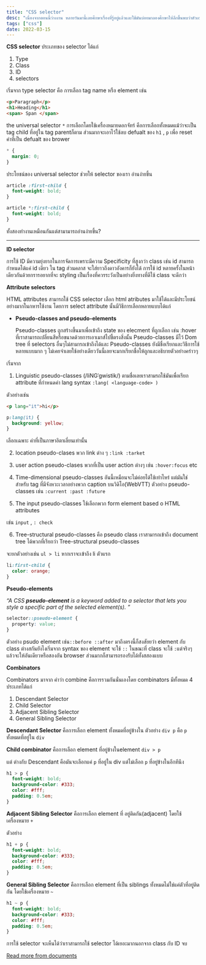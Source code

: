 ```yaml
---
title: "CSS selector"
desc: "เนื่องจากตอนนี้ว่างงาน หลายวันมานี้เลยศึกษาเรื่องที่รู้อยู่แล้วและใช้มันบ่อยมาลองศึกษาให้ลึกขึ้นพบว่าตัวเองไม่รู้อะไรเลย ฮาฮ่า"
tags: ["css"]
date: 2022-03-15
---
```


**CSS selector**
ประเภทของ selector ได้แก่

1. Type
2. Class
3. ID
4. selectors

เริ่มจาก type selector คือ การเลือก tag name หรือ element
เช่น

```html
<p>Paragraph</p>
<h1>Heading</h1>
<span> Span </span>
```

the universal selector `*` การเลือกโดยใช้เครื่องหมายดอกจัทร์ คือการเลือกทั้งหมดแม้ว่าจะเป็น tag child ที่อยู่ใน tag parentก็ตาม ส่วนมากจะเอาไว้ใช้ลบ defualt ของ `h1` , `p` เพื่อ reset ค่าที่เป็น defualt ของ brower

```css
* {
  margin: 0;
}
```

ประโยชน์ของ universal selector ช่วยให้ selector ของเรา อ่านง่ายขึ้น

```css
article :first-child {
  font-weight: bold;
}
```

```css
article *:first-child {
  font-weight: bold;
}
```

ทั้งสองทำงานเหมือนกันแต่สามามารถอ่านง่ายขึ้น?

---

**ID selector**

การใช้ ID มีความยุ่งยากในการจัดการเพราะมีความ Specificity ที่สูงกว่า class
เช่น id สามารถกำหนดได้แค่ id เดียว ใน tag ส่วนคลาส จะใส่ยาวถึงดาวอังคารก็ยังได้
การใช้ id หลายครั้งในหน้าเดียวกันด้วยกรารอยากที่จะ styling เป็นเรื่องที่ควรระวังเป็นอย่างยิ่งทางที่ดีใช้ class จะดีกว่า

**Attribute selectors**

HTML attributes สามารถใช้ CSS selector เลือก html atributes มาใช้ได้และมีประโยชน์อย่างมากในกหารใช้งาน โดยการ select attribute นั้นมีวิธีการเลือกหลายแบบได้แก่

- **Pseudo-classes and pseudo-elements**

  Pseudo-classes ถูกสร้างขึ้นมาเพื่อเข้าถึง state ของ elecment ที่ถูกเลือก เช่น :hover ที่เราสามารถเปลี่ยนสีหรือขนาดด้วยการเอาเมาส์ไปชี้ตรงสิ่งนั้น Pseudo-classes มีไว้ Dom tree ที่ selectors อื่นๆไม่สามารถเข้าถึงได้และ Pseudo-classes ยังมีชื่อเรียกและวิธีการใช้หลายแบบมาก ๆ ไม่เคยจำเลยใช้อย่างเดียววันนี้เลยจะมากเรียกชื่อให้ถูกและอธิบายตัวอย่างคร่าวๆ

เริ่มจาก

1. Linguistic pseudo-classes (/liNGˈɡwistik/) ตามชื่อเลยเราสามรถใช้มันเพื่อเรียก attribute ที่กำหนดค่า lang
   syntax `:lang( <language-code> )`

ตัวอย่างเช่น

```html
<p lang="it">hi</p>
```

```css
p:lang(it) {
  background: yellow;
}
```

เลือกเฉพาะ ค่าที่เป็นภาษาอิตาเลี่ยนเท่านั้น

2. location pseudo-clases พวก link ต่าง ๆ `:link :tarket`
3. user action pseudo-clases พวกที่เป็น user action ต่างๆ เช่น `:hover:focus` etc
4. Time-dimensional pseudo-classes อันนี้เหมือนจะไม่ค่อยได้ใช้เท่าไหร่ แต่มันใช่สำหรับ tag ที่มีจังหวะเวลาอย่างพวก caption บนวิดิโอ(WebVTT)
   ตัวอย่าง pseudo-classes เช่น `:current :past :future`

5. The input pseudo-classes ใช้เลือกพวก form element based o HTML attributes

เช่น `input` , `: check`

6. Tree-structural pseudo-classes คือ pseudo class เราสามารถเข้าถึง document tree ได้พวกที่เรียกว่า Tree-structural pseudo-classes

จะยกตัวอย่างเช่น
`ul > li`
หากเราจะเข้าถึง li ตัวแรก

```css
li:first-child {
  color: orange;
}
```

**Pseudo-elements**

_“A CSS **pseudo-element** is a keyword added to a selector that lets you style a specific part of the selected element(s). ”_

```css
selector::pseudo-element {
  property: value;
}
```

ตัวอย่าง psudo element เช่น`::before ::after`
มาถึงตรงนี้ก็สงสัยยว่า element กับ class ต่างสกันยังไงเริ่มจาก
syntax ของ element จะใช้ `::` ในขณะที่ class จะใช้ `:`แต่จริงๆแล้วจะให้อันเดียวหรือสองอัน browser ส่วนมากก็สามารถรองรับได้ทั้งสสองแบบ

**Combinators**

Combinators มาจาก คำว่า combine คือการรวมกันนั่นเองโดย combinators มีทั้งหมด 4 ประเภทได้แก่

1. Descendant Selector
2. Child Selector
3. Adjacent Sibling Selector
4. General Sibling Selector

**Descendant Selector** คือการเลือก element ทั้งหมดที่อยู่ข้างใน
ตัวอย่าง
`div p` คือ `p` ทั้งหมดที่อยู่ใน `div`

**Child combinator** คือการเลือก element ที่อยู่ข้างในelement
`div > p`

แต่ ต่างกับ Descendant คือมันจะเลือกแค่ `p` ที่อยู่ใน div แต่ไม่เลือก `p` ที่อยู่ข้างในอีกทีนึง

```css
h1 > p {
  font-weight: bold;
  background-color: #333;
  color: #fff;
  padding: 0.5em;
}
```

**Adjacent Sibling Selector**
คือการเลือก element ที่ อยู่ติดกัน(adjacent) โดยใช้เครื่องหมาย `+`

ตัวอย่าง

```css
h1 + p {
  font-weight: bold;
  background-color: #333;
  color: #fff;
  padding: 0.5em;
}
```

**General Sibling Selector** คือการเลือก element ที่เป็น siblings ทั้งหมดไม่ใช่แค่ตัวที่อยู่ติดกัน
โดยใช้เครื่องหมาย `~`

```css
h1 ~ p {
  font-weight: bold;
  background-color: #333;
  color: #fff;
  padding: 0.5em;
}
```

การใช้ selector จะเห็นได้ว่าเราสามารถใช้ selector ได้เยอะมากนอกจาก class กับ ID
จบ

[Read more from documents](https://developer.mozilla.org/en-US/docs/Learn/CSS/Building_blocks/Selectors/Combinators#descendant_combinator "notesLink")
